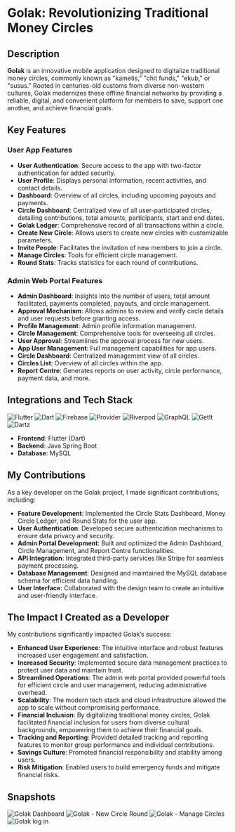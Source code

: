 # Golak: Revolutionizing Traditional Money Circles

## Description
**Golak** is an innovative mobile application designed to digitalize traditional money circles, commonly known as "kametis," "chit funds," "ekub," or "susus." Rooted in centuries-old customs from diverse non-western cultures, Golak modernizes these offline financial networks by providing a reliable, digital, and convenient platform for members to save, support one another, and achieve financial goals.

## Key Features

### User App Features
- **User Authentication**: Secure access to the app with two-factor authentication for added security.
- **User Profile**: Displays personal information, recent activities, and contact details.
- **Dashboard**: Overview of all circles, including upcoming payouts and payments.
- **Circle Dashboard**: Centralized view of all user-participated circles, detailing contributions, total amounts, participants, start and end dates.
- **Golak Ledger**: Comprehensive record of all transactions within a circle.
- **Create New Circle**: Allows users to create new circles with customizable parameters.
- **Invite People**: Facilitates the invitation of new members to join a circle.
- **Manage Circles**: Tools for efficient circle management.
- **Round Stats**: Tracks statistics for each round of contributions.

### Admin Web Portal Features
- **Admin Dashboard**: Insights into the number of users, total amount facilitated, payments completed, payouts, and circle management.
- **Approval Mechanism**: Allows admins to review and verify circle details and user requests before granting access.
- **Profile Management**: Admin profile information management.
- **Circle Management**: Comprehensive tools for overseeing all circles.
- **User Approval**: Streamlines the approval process for new users.
- **App User Management**: Full management capabilities for app users.
- **Circle Dashboard**: Centralized management view of all circles.
- **Circles List**: Overview of all circles within the app.
- **Report Centre**: Generates reports on user activity, circle performance, payment data, and more.

## Integrations and Tech Stack

![Flutter](https://img.shields.io/badge/Flutter-3.7.7-blue?logo=flutter&logoColor=white)
![Dart](https://img.shields.io/badge/Dart-3.0.0-blue?logo=dart&logoColor=white)
![Firebase](https://img.shields.io/badge/Firebase-10.4.0-yellow?logo=firebase&logoColor=white)
![Provider](https://img.shields.io/badge/Provider-6.1.0-blue?logo=flutter&logoColor=white)
![Riverpod](https://img.shields.io/badge/Riverpod-2.2.0-blue?logo=flutter&logoColor=white)
![GraphQL](https://img.shields.io/badge/GraphQL-16.0.0-E434AA?logo=graphql&logoColor=white)
![GetIt](https://img.shields.io/badge/GetIt-7.2.0-blue?logo=flutter&logoColor=white)
![Dartz](https://img.shields.io/badge/Dartz-0.10.0-blue?logo=flutter&logoColor=white)


- **Frontend**: Flutter (Dart)
- **Backend**: Java Spring Boot
- **Database**: MySQL

## My Contributions
As a key developer on the Golak project, I made significant contributions, including:

- **Feature Development**: Implemented the Circle Stats Dashboard, Money Circle Ledger, and Round Stats for the user app.
- **User Authentication**: Developed secure authentication mechanisms to ensure data privacy and security.
- **Admin Portal Development**: Built and optimized the Admin Dashboard, Circle Management, and Report Centre functionalities.
- **API Integration**: Integrated third-party services like Stripe for seamless payment processing.
- **Database Management**: Designed and maintained the MySQL database schema for efficient data handling.
- **User Interface**: Collaborated with the design team to create an intuitive and user-friendly interface.

## The Impact I Created as a Developer
My contributions significantly impacted Golak’s success:

- **Enhanced User Experience**: The intuitive interface and robust features increased user engagement and satisfaction.
- **Increased Security**: Implemented secure data management practices to protect user data and maintain trust.
- **Streamlined Operations**: The admin web portal provided powerful tools for efficient circle and user management, reducing administrative overhead.
- **Scalability**: The modern tech stack and cloud infrastructure allowed the app to scale without compromising performance.
- **Financial Inclusion**: By digitalizing traditional money circles, Golak facilitated financial inclusion for users from diverse cultural backgrounds, empowering them to achieve their financial goals.
- **Tracking and Reporting**: Provided detailed tracking and reporting features to monitor group performance and individual contributions.
- **Savings Culture**: Promoted financial responsibility and stability among users.
- **Risk Mitigation**: Enabled users to build emergency funds and mitigate financial risks.

## Snapshots
![Golak Dashboard](https://github.com/user-attachments/assets/76f434a3-210b-4ec7-8afb-99a986daa5e9)
![Golak - New Circle Round](https://github.com/user-attachments/assets/9397c69a-f18a-447f-aa33-d6b27ee2aeca)
![Golak - Manage Circles](https://github.com/user-attachments/assets/5fcfdd71-9d5c-417a-b867-d56b885f09bd)
![Golak log in](https://github.com/user-attachments/assets/11a05fe8-e53f-4b73-adaa-80e2ffd58ab9)



